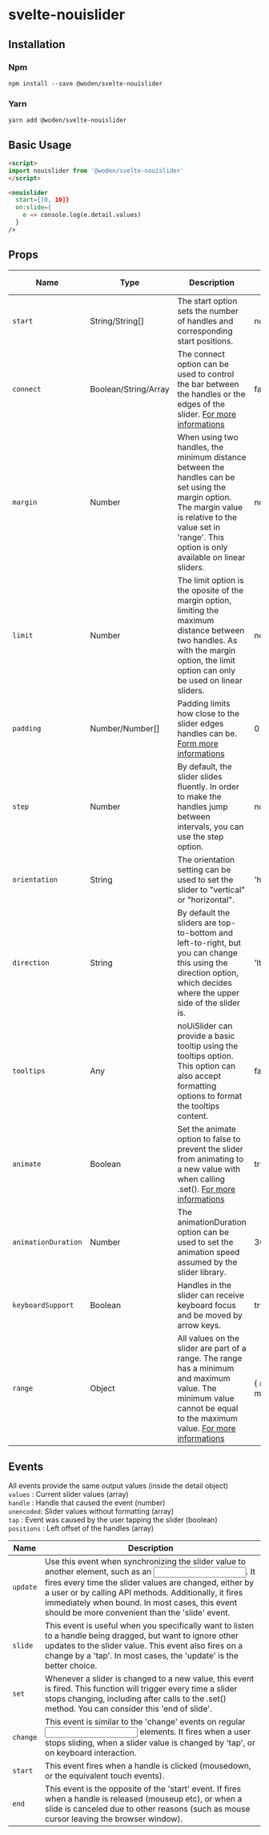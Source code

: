 # svelte-nouislider

## Installation
### Npm
    npm install --save @woden/svelte-nouislider
### Yarn
    yarn add @woden/svelte-nouislider
    
## Basic Usage
```html
<script>
import nouislider from '@woden/svelte-nouislider'
</script>

<nouislider
  start={[0, 10]}
  on:slide={
    e => console.log(e.detail.values)          
  }
/>
```


## Props

| Name                | Type         | Description                                    | Default value |
| ------------------- | ------------ | ---------------------------------------------- | ------------- |
| `start` | String/String[] | The start option sets the number of handles and corresponding start positions. | none |
| `connect` | Boolean/String/Array | The connect option can be used to control the bar between the handles or the edges of the slider. [For more informations](https://refreshless.com/nouislider/slider-options/#section-connect)                                | false |
| `margin` | Number | When using two handles, the minimum distance between the handles can be set using the margin option. The margin value is relative to the value set in 'range'. This option is only available on linear sliders. | none |
| `limit` | Number | The limit option is the oposite of the margin option, limiting the maximum distance between two handles. As with the margin option, the limit option can only be used on linear sliders. | none |
| `padding` | Number/Number[] | Padding limits how close to the slider edges handles can be. [Form more informations](https://refreshless.com/nouislider/slider-options/#section-padding) | 0 |
| `step` | Number | By default, the slider slides fluently. In order to make the handles jump between intervals, you can use the step option. | none |
| `orientation` | String | The orientation setting can be used to set the slider to "vertical" or "horizontal". | 'horizontal' |
| `direction` | String | By default the sliders are top-to-bottom and left-to-right, but you can change this using the direction option, which decides where the upper side of the slider is. | 'ltr' |
| `tooltips` | Any | noUiSlider can provide a basic tooltip using the tooltips option. This option can also accept formatting options to format the tooltips content.  | false |
| `animate` | Boolean | Set the animate option to false to prevent the slider from animating to a new value with when calling .set(). [For more informations](https://refreshless.com/nouislider/slider-options/#section-animate) | true                 |
| `animationDuration` | Number | The animationDuration option can be used to set the animation speed assumed by the slider library. | 300                  |
| `keyboardSupport` | Boolean | Handles in the slider can receive keyboard focus and be moved by arrow keys. | true |
| `range` | Object | All values on the slider are part of a range. The range has a minimum and maximum value. The minimum value cannot be equal to the maximum value. [For more informations](https://refreshless.com/nouislider/slider-values/#section-range) | { min: 0, max: 100 } |

## Events
All events provide the same output values (inside the detail object)  
`values` : Current slider values (array)  
`handle` : Handle that caused the event (number)  
`unencoded`: Slider values without formatting (array)  
`tap` : Event was caused by the user tapping the slider (boolean)  
`positions` : Left offset of the handles (array)

| Name | Description |
| ---- | ----------- |
| `update` | Use this event when synchronizing the slider value to another element, such as an <input>. It fires every time the slider values are changed, either by a user or by calling API methods. Additionally, it fires immediately when bound. In most cases, this event should be more convenient than the 'slide' event. |
| `slide` | This event is useful when you specifically want to listen to a handle being dragged, but want to ignore other updates to the slider value. This event also fires on a change by a 'tap'. In most cases, the 'update' is the better choice. |
| `set` | Whenever a slider is changed to a new value, this event is fired. This function will trigger every time a slider stops changing, including after calls to the .set() method. You can consider this 'end of slide'. |
| `change` | This event is similar to the 'change' events on regular <input> elements. It fires when a user stops sliding, when a slider value is changed by 'tap', or on keyboard interaction. |
| `start` | This event fires when a handle is clicked (mousedown, or the equivalent touch events). |
| `end` | This event is the opposite of the 'start' event. If fires when a handle is released (mouseup etc), or when a slide is canceled due to other reasons (such as mouse cursor leaving the browser window). |

